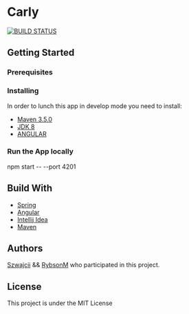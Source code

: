 # Carly
[![BUILD STATUS](https://travis-ci.com/RybaMarcin/carly.svg?token=d6EjrzLxCzqEWporBxDp&branch=master)](https://travis-ci.com/RybaMarcin/carly)

## Getting Started
### Prerequisites

### Installing

In order to lunch this app in develop mode you need to install:
* [Maven 3.5.0](https://maven.apache.org)
* [JDK 8](http://www.oracle.com/technetwork/java/javase/downloads/jdk8-downloads-2133151.html)
* [ANGULAR](https://angular.io/)

### Run the App locally

 npm start -- --port 4201

## Build With

* [Spring](https://spring.io/)
* [Angular](https://angular.io/)
* [Intellij Idea](https://www.jetbrains.com/idea)
* [Maven](https://maven.apache.org)

## Authors
[Szwajcii](https://github.com/Szwajcii) &&
[RybsonM](https://github.com/RybaMarcin)
who participated in this project.

## License

This project is under the MIT License